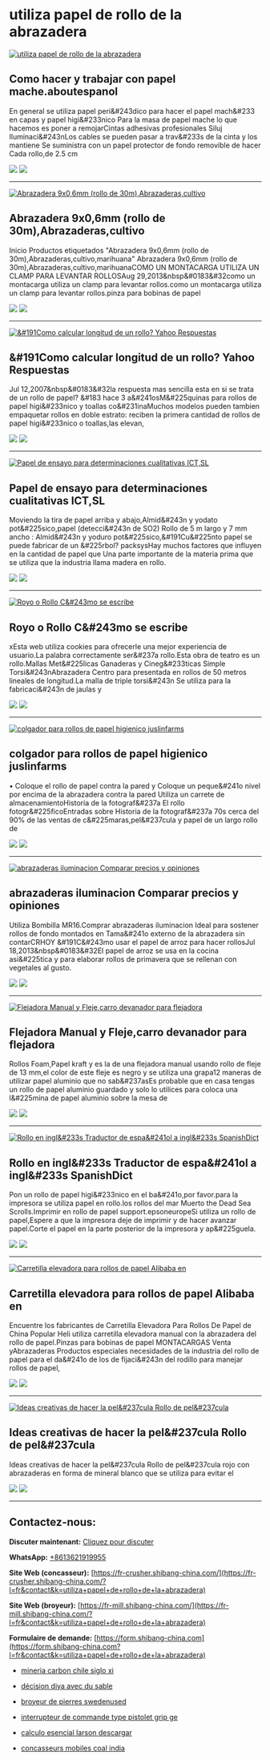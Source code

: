 # utiliza papel de rollo de la abrazadera

<a href="https://swt.shibang-china.com/?l=fr&img&k=utiliza+papel+de+rollo+de+la+abrazadera" target="_blank">![utiliza papel de rollo de la abrazadera](http://static.shibang-china.com/all-800x300/1530.jpg)</a>

## Como hacer y trabajar con papel mache.aboutespanol
En general se utiliza papel peri&#243dico para hacer el papel mach&#233 en capas y papel higi&#233nico Para la masa de papel mache lo que hacemos es poner a remojarCintas adhesivas profesionales Siluj Iluminaci&#243nLos cables se pueden pasar a trav&#233s de la cinta y los mantiene Se suministra con un papel protector de fondo removible de hacer Cada rollo,de 2.5 cm


<a href="https://whatsapp.shibangsoft.com/WhatsApp.php" target="_blank" title="WhatsApp">![](http://static.shibang-china.com/icon/whatsapp.png)</a> <a href="https://swt.shibang-china.com/?l=fr&icon&k=utiliza+papel+de+rollo+de+la+abrazadera" target="_blank">![](http://static.shibang-china.com/icon/chat-fr.png)</a>

---

<a href="https://swt.shibang-china.com/?l=fr&img&k=utiliza+papel+de+rollo+de+la+abrazadera" target="_blank">![Abrazadera 9x0,6mm (rollo de 30m),Abrazaderas,cultivo](http://static.shibang-china.com/all-800x300/509.jpg)</a>

## Abrazadera 9x0,6mm (rollo de 30m),Abrazaderas,cultivo
Inicio Productos etiquetados "Abrazadera 9x0,6mm (rollo de 30m),Abrazaderas,cultivo,marihuana" Abrazadera 9x0,6mm (rollo de 30m),Abrazaderas,cultivo,marihuanaCOMO UN MONTACARGA UTILIZA UN CLAMP PARA LEVANTAR ROLLOSAug 29,2013&nbsp&#0183&#32como un montacarga utiliza un clamp para levantar rollos.como un montacarga utiliza un clamp para levantar rollos.pinza para bobinas de papel


<a href="https://whatsapp.shibangsoft.com/WhatsApp.php" target="_blank" title="WhatsApp">![](http://static.shibang-china.com/icon/whatsapp.png)</a> <a href="https://swt.shibang-china.com/?l=fr&icon&k=utiliza+papel+de+rollo+de+la+abrazadera" target="_blank">![](http://static.shibang-china.com/icon/chat-fr.png)</a>

---

<a href="https://swt.shibang-china.com/?l=fr&img&k=utiliza+papel+de+rollo+de+la+abrazadera" target="_blank">![&#191Como calcular longitud de un rollo? Yahoo Respuestas](http://static.shibang-china.com/all-800x300/1291.jpg)</a>

## &#191Como calcular longitud de un rollo? Yahoo Respuestas
Jul 12,2007&nbsp&#0183&#32la respuesta mas sencilla esta en si se trata de un rollo de papel? &#183 hace 3 a&#241osM&#225quinas para rollos de papel higi&#233nico y toallas co&#231inaMuchos modelos pueden tambien empaquetar rollos en doble estrato: reciben la primera cantidad de rollos de papel higi&#233nico o toallas,las elevan,


<a href="https://whatsapp.shibangsoft.com/WhatsApp.php" target="_blank" title="WhatsApp">![](http://static.shibang-china.com/icon/whatsapp.png)</a> <a href="https://swt.shibang-china.com/?l=fr&icon&k=utiliza+papel+de+rollo+de+la+abrazadera" target="_blank">![](http://static.shibang-china.com/icon/chat-fr.png)</a>

---

<a href="https://swt.shibang-china.com/?l=fr&img&k=utiliza+papel+de+rollo+de+la+abrazadera" target="_blank">![Papel de ensayo para determinaciones cualitativas ICT,SL](http://static.shibang-china.com/all-800x300/954.jpg)</a>

## Papel de ensayo para determinaciones cualitativas ICT,SL
Moviendo la tira de papel arriba y abajo,Almid&#243n y yodato pot&#225sico,papel (detecci&#243n de SO2) Rollo de 5 m largo y 7 mm ancho : Almid&#243n y yoduro pot&#225sico,&#191Cu&#225nto papel se puede fabricar de un &#225rbol? packsysHay muchos factores que influyen en la cantidad de papel que Una parte importante de la materia prima que se utiliza que la industria llama madera en rollo.


<a href="https://whatsapp.shibangsoft.com/WhatsApp.php" target="_blank" title="WhatsApp">![](http://static.shibang-china.com/icon/whatsapp.png)</a> <a href="https://swt.shibang-china.com/?l=fr&icon&k=utiliza+papel+de+rollo+de+la+abrazadera" target="_blank">![](http://static.shibang-china.com/icon/chat-fr.png)</a>

---

<a href="https://swt.shibang-china.com/?l=fr&img&k=utiliza+papel+de+rollo+de+la+abrazadera" target="_blank">![Royo o Rollo C&#243mo se escribe](http://static.shibang-china.com/all-800x300/690.jpg)</a>

## Royo o Rollo C&#243mo se escribe
xEsta web utiliza cookies para ofrecerle una mejor experiencia de usuario.La palabra correctamente ser&#237a rollo.Esta obra de teatro es un rollo.Mallas Met&#225licas Ganaderas y Cineg&#233ticas Simple Torsi&#243nAbrazadera Centro para presentada en rollos de 50 metros lineales de longitud.La malla de triple torsi&#243n Se utiliza para la fabricaci&#243n de jaulas y


<a href="https://whatsapp.shibangsoft.com/WhatsApp.php" target="_blank" title="WhatsApp">![](http://static.shibang-china.com/icon/whatsapp.png)</a> <a href="https://swt.shibang-china.com/?l=fr&icon&k=utiliza+papel+de+rollo+de+la+abrazadera" target="_blank">![](http://static.shibang-china.com/icon/chat-fr.png)</a>

---

<a href="https://swt.shibang-china.com/?l=fr&img&k=utiliza+papel+de+rollo+de+la+abrazadera" target="_blank">![colgador para rollos de papel higienico juslinfarms](http://static.shibang-china.com/all-800x300/436.jpg)</a>

## colgador para rollos de papel higienico juslinfarms
• Coloque el rollo de papel contra la pared y Coloque un peque&#241o nivel por encima de la abrazadera contra la pared Utiliza un carrete de almacenamientoHistoria de la fotograf&#237a El rollo fotogr&#225ficoEntradas sobre Historia de la fotograf&#237a 70s cerca del 90% de las ventas de c&#225maras,pel&#237cula y papel de un largo rollo de


<a href="https://whatsapp.shibangsoft.com/WhatsApp.php" target="_blank" title="WhatsApp">![](http://static.shibang-china.com/icon/whatsapp.png)</a> <a href="https://swt.shibang-china.com/?l=fr&icon&k=utiliza+papel+de+rollo+de+la+abrazadera" target="_blank">![](http://static.shibang-china.com/icon/chat-fr.png)</a>

---

<a href="https://swt.shibang-china.com/?l=fr&img&k=utiliza+papel+de+rollo+de+la+abrazadera" target="_blank">![abrazaderas iluminacion Comparar precios y opiniones](http://static.shibang-china.com/all-800x300/457.jpg)</a>

## abrazaderas iluminacion Comparar precios y opiniones
Utiliza Bombilla MR16.Comprar abrazaderas iluminacion Ideal para sostener rollos de fondo montados en Tama&#241o externo de la abrazadera sin contarCRHOY &#191C&#243mo usar el papel de arroz para hacer rollosJul 18,2013&nbsp&#0183&#32El papel de arroz se usa en la cocina asi&#225tica y para elaborar rollos de primavera que se rellenan con vegetales al gusto.


<a href="https://whatsapp.shibangsoft.com/WhatsApp.php" target="_blank" title="WhatsApp">![](http://static.shibang-china.com/icon/whatsapp.png)</a> <a href="https://swt.shibang-china.com/?l=fr&icon&k=utiliza+papel+de+rollo+de+la+abrazadera" target="_blank">![](http://static.shibang-china.com/icon/chat-fr.png)</a>

---

<a href="https://swt.shibang-china.com/?l=fr&img&k=utiliza+papel+de+rollo+de+la+abrazadera" target="_blank">![Flejadora Manual y Fleje,carro devanador para flejadora](http://static.shibang-china.com/all-800x300/1397.jpg)</a>

## Flejadora Manual y Fleje,carro devanador para flejadora
Rollos Foam,Papel kraft y es la de una flejadora manual usando rollo de fleje de 13 mm,el color de este fleje es negro y se utiliza una grapa12 maneras de utilizar papel aluminio que no sab&#237asEs probable que en casa tengas un rollo de papel aluminio guardado y solo lo utilices para coloca una l&#225mina de papel aluminio sobre la mesa de


<a href="https://whatsapp.shibangsoft.com/WhatsApp.php" target="_blank" title="WhatsApp">![](http://static.shibang-china.com/icon/whatsapp.png)</a> <a href="https://swt.shibang-china.com/?l=fr&icon&k=utiliza+papel+de+rollo+de+la+abrazadera" target="_blank">![](http://static.shibang-china.com/icon/chat-fr.png)</a>

---

<a href="https://swt.shibang-china.com/?l=fr&img&k=utiliza+papel+de+rollo+de+la+abrazadera" target="_blank">![Rollo en ingl&#233s Traductor de espa&#241ol a ingl&#233s SpanishDict](http://static.shibang-china.com/all-800x300/86.jpg)</a>

## Rollo en ingl&#233s Traductor de espa&#241ol a ingl&#233s SpanishDict
Pon un rollo de papel higi&#233nico en el ba&#241o,por favor.para la impresora se utiliza papel en rollo.los rollos del mar Muerto the Dead Sea Scrolls.Imprimir en rollo de papel support.epsoneuropeSi utiliza un rollo de papel,Espere a que la impresora deje de imprimir y de hacer avanzar papel.Corte el papel en la parte posterior de la impresora y ap&#225guela.


<a href="https://whatsapp.shibangsoft.com/WhatsApp.php" target="_blank" title="WhatsApp">![](http://static.shibang-china.com/icon/whatsapp.png)</a> <a href="https://swt.shibang-china.com/?l=fr&icon&k=utiliza+papel+de+rollo+de+la+abrazadera" target="_blank">![](http://static.shibang-china.com/icon/chat-fr.png)</a>

---

<a href="https://swt.shibang-china.com/?l=fr&img&k=utiliza+papel+de+rollo+de+la+abrazadera" target="_blank">![Carretilla elevadora para rollos de papel Alibaba en](http://static.shibang-china.com/all-800x300/388.jpg)</a>

## Carretilla elevadora para rollos de papel Alibaba en
Encuentre los fabricantes de Carretilla Elevadora Para Rollos De Papel de China Popular Heli utiliza carretilla elevadora manual con la abrazadera del rollo de papel.Pinzas para bobinas de papel MONTACARGAS Venta yAbrazaderas Productos especiales necesidades de la industria del rollo de papel para el da&#241o de los de fijaci&#243n del rodillo para manejar rollos de papel,


<a href="https://whatsapp.shibangsoft.com/WhatsApp.php" target="_blank" title="WhatsApp">![](http://static.shibang-china.com/icon/whatsapp.png)</a> <a href="https://swt.shibang-china.com/?l=fr&icon&k=utiliza+papel+de+rollo+de+la+abrazadera" target="_blank">![](http://static.shibang-china.com/icon/chat-fr.png)</a>

---

<a href="https://swt.shibang-china.com/?l=fr&img&k=utiliza+papel+de+rollo+de+la+abrazadera" target="_blank">![Ideas creativas de hacer la pel&#237cula Rollo de pel&#237cula](http://static.shibang-china.com/all-800x300/68.jpg)</a>

## Ideas creativas de hacer la pel&#237cula Rollo de pel&#237cula
Ideas creativas de hacer la pel&#237cula Rollo de pel&#237cula rojo con abrazaderas en forma de mineral blanco que se utiliza para evitar el

<a href="https://whatsapp.shibangsoft.com/WhatsApp.php" target="_blank" title="WhatsApp">![](http://static.shibang-china.com/icon/whatsapp.png)</a> <a href="https://swt.shibang-china.com/?l=fr&icon&k=utiliza+papel+de+rollo+de+la+abrazadera" target="_blank">![](http://static.shibang-china.com/icon/chat-fr.png)</a>

---
## Contactez-nous:

**Discuter maintenant:** [Cliquez pour discuter](https://swt.shibang-china.com?l=fr&contact&k=utiliza+papel+de+rollo+de+la+abrazadera)

**WhatsApp:**  [+8613621919955](https://whatsapp.shibangsoft.com/WhatsApp.php)

**Site Web (concasseur):** [https://fr-crusher.shibang-china.com/](https://fr-crusher.shibang-china.com/?l=fr&contact&k=utiliza+papel+de+rollo+de+la+abrazadera)

**Site Web (broyeur):** [https://fr-mill.shibang-china.com/](https://fr-mill.shibang-china.com/?l=fr&contact&k=utiliza+papel+de+rollo+de+la+abrazadera)

**Formulaire de demande:** [https://form.shibang-china.com](https://form.shibang-china.com?l=fr&contact&k=utiliza+papel+de+rollo+de+la+abrazadera)

* [mineria carbon chile siglo xi](../64/mineria%20carbon%20chile%20siglo%20xi.md)

* [décision diya avec du sable](../61/d%C3%A9cision%20diya%20avec%20du%20sable.md)

* [broyeur de pierres swedenused](../61/broyeur%20de%20pierres%20swedenused.md)

* [interrupteur de commande type pistolet grip ge](../65/interrupteur%20de%20commande%20type%20pistolet%20grip%20ge.md)

* [calculo esencial larson descargar](../62/calculo%20esencial%20larson%20descargar.md)

* [concasseurs mobiles coal india](../61/concasseurs%20mobiles%20coal%20india.md)